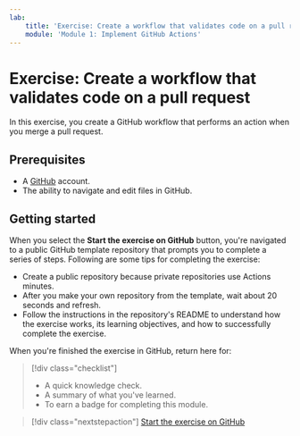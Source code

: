 ```yaml
---
lab:
    title: 'Exercise: Create a workflow that validates code on a pull request'
    module: 'Module 1: Implement GitHub Actions'
---
```


# Exercise: Create a workflow that validates code on a pull request

In this exercise, you create a GitHub workflow that performs an action when you merge a pull request.

## Prerequisites

* A [GitHub](https://github.com?azure-portal=true) account.
* The ability to navigate and edit files in GitHub.

## Getting started

When you select the **Start the exercise on GitHub** button, you're navigated to a public GitHub template repository that prompts you to complete a series of steps. Following are some tips for completing the exercise:

* Create a public repository because private repositories use Actions minutes.
* After you make your own repository from the template, wait about 20 seconds and refresh.
* Follow the instructions in the repository's README to understand how the exercise works, its learning objectives, and how to successfully complete the exercise.

When you're finished the exercise in GitHub, return here for:

> [!div class="checklist"]
> * A quick knowledge check.
> * A summary of what you've learned.
> * To earn a badge for completing this module.


> [!div class="nextstepaction"]
> [Start the exercise on GitHub](https://github.com/skills/hello-github-actions)